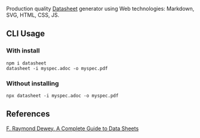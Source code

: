 Production quality [Datasheet](https://en.wikipedia.org/wiki/Datasheet) generator using Web technologies: Markdown, SVG, HTML, CSS, JS.

## CLI Usage

### With install

```
npm i datasheet
datasheet -i myspec.adoc -o myspec.pdf
```

### Without installing

```
npx datasheet -i myspec.adoc -o myspec.pdf
```

## References

[F. Raymond Dewey. A Complete Guide to Data Sheets](https://www.allegromicro.com/-/media/files/technical-documents/complete-guide-to-datasheets-pub26000.pdf)